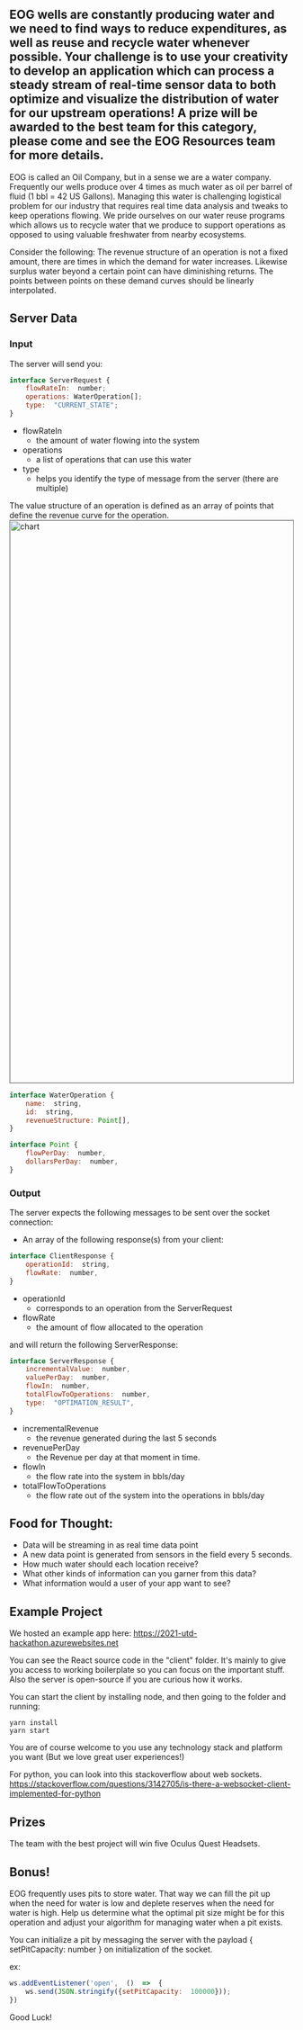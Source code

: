 ## EOG wells are constantly producing water and we need to find ways to reduce expenditures, as well as reuse and recycle water whenever possible. Your challenge is to use your creativity to develop an application which can process a steady stream of real-time sensor data to both optimize and visualize the distribution of water for our upstream operations! A prize will be awarded to the best team for this category, please come and see the EOG Resources team for more details.

EOG is called an Oil Company, but in a sense we are a water company.  Frequently our wells produce over 4 times as much water as oil per barrel of fluid  (1 bbl = 42 US Gallons).  Managing this water is challenging logistical problem for our industry that requires real time data analysis and tweaks to keep operations flowing.  We pride ourselves on our water reuse programs which allows us to recycle water that we produce to support operations as opposed to using valuable freshwater from nearby ecosystems.

Consider the following: The revenue structure of an operation is not a fixed amount, there are times in which the demand for water increases.  Likewise surplus water beyond a certain point can have diminishing returns.  The points between points on these demand curves should be linearly interpolated.

## Server Data

### Input

The server will send you:

```js
interface ServerRequest {
	flowRateIn:  number;
	operations: WaterOperation[];
	type:  "CURRENT_STATE";
}
```
 - flowRateIn
   - the amount of water flowing into the system
  - operations
    - a list of operations that can use this water
  - type
    - helps you identify the type of message from the server (there are multiple)


The value structure of an operation is defined as an array of points that define the revenue curve for the operation.
<img  src="chart.png"  alt="chart"  width="1000"  style="border: 1px solid gray;"/>

```js
interface WaterOperation {
	name:  string,
	id:  string,
	revenueStructure: Point[],
}
```

```js
interface Point {
	flowPerDay:  number,
	dollarsPerDay:  number,
}
```

 ### Output
The server expects the following messages to be sent over the socket connection:

 - An array of the following response(s) from your client:

```js
interface ClientResponse {
	operationId:  string,
	flowRate:  number,
}
```
 - operationId
   - corresponds to an operation from the ServerRequest
 - flowRate
   - the amount of flow allocated to the operation

and will return the following ServerResponse:

```js
interface ServerResponse {
	incrementalValue:  number,
	valuePerDay:  number,
	flowIn:  number,
	totalFlowToOperations:  number,
	type:  "OPTIMATION_RESULT",
}
```
- incrementalRevenue
   - the revenue generated during the last 5 seconds
 - revenuePerDay
   - the Revenue per day at that moment in time.
 - flowIn
   - the flow rate into the system in bbls/day
  - totalFlowToOperations
    - the flow rate out of the system into the operations in bbls/day

## Food for Thought:

 - Data will be streaming in as real time data point
 - A new data point is generated from sensors in the field every 5 seconds.
 - How much water should each location receive?
 - What other kinds of information can you garner from this data?
 - What information would a user of your app want to see?

## Example Project
We hosted an example app here: https://2021-utd-hackathon.azurewebsites.net

You can see the React source code in the "client" folder. It's mainly to give you access to working boilerplate so you can focus on the important stuff. Also the server is open-source if you are curious how it works.

You can start the client by installing node, and then going to the folder and running:
```
yarn install
yarn start
```

You are of course welcome to you use any technology stack and platform you want (But we love great user experiences!)

For python, you can look into this stackoverflow about web sockets. https://stackoverflow.com/questions/3142705/is-there-a-websocket-client-implemented-for-python


## Prizes

The team with the best project will win five Oculus Quest Headsets.

## Bonus!

EOG frequently uses pits to store water. That way we can fill the pit up when the need for water is low and deplete reserves when the need for water is high. Help us determine what the optimal pit size might be for this operation and adjust your algorithm for managing water when a pit exists.

You can initialize a pit by messaging the server with the payload { setPitCapacity: number } on initialization of the socket.

ex:
```js
ws.addEventListener('open',  ()  =>  {
	ws.send(JSON.stringify({setPitCapacity:  100000}));
})
```
Good Luck!
